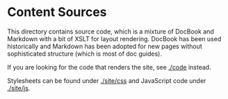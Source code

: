 # Content Sources

This directory contains source code, which is a mixture of DocBook and Markdown with
a bit of XSLT for layout rendering. DocBook has been used historically and Markdown
has been adopted for new pages without sophisticated structure (which is most of doc
guides).

If you are looking for the code that renders the site, see [./code](../code/) instead.

Stylesheets can be found under [./site/css](./css/) and JavaScript code under
[./site/js](./js/).

